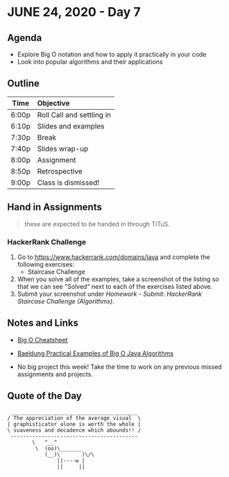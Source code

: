 # JUNE 24, 2020 - Day 7

## Agenda

- Explore Big O notation and how to apply it practically in your code
- Look into popular algorithms and their applications

## Outline

| Time   | Objective                        |
| -------|:---------------------------------|
| 6:00p  | Roll Call and settling in        |
| 6:10p  | Slides and examples              |
| 7:30p  | Break                            |
| 7:40p  | Slides wrap-up                   |
| 8:00p  | Assignment                       |
| 8:50p  | Retrospective                    |
| 9:00p  | Class is dismissed!              |

<!-- ## Lab -->

## Hand in Assignments
>these are expected to be handed in through TiTuS.

### HackerRank Challenge

1. Go to https://www.hackerrank.com/domains/java and complete the following exercises:
    - Staircase Challenge
2. When you solve all of the examples, take a screenshot of the listing so that we can see "Solved" next to each of the exercises listed above.
3. Submit your screenshot under *Homework - Submit: HackerRank Staircase Challenge (Algorithms)*.

## Notes and Links

- [Big O Cheatsheet](https://www.bigocheatsheet.com/)
- [Baeldung Practical Examples of Big O Java Algorithms](https://www.baeldung.com/java-algorithm-complexity)

- No big project this week! Take the time to work on any previous missed assignments and projects.

## Quote of the Day

```
 _________________________________________
/ The appreciation of the average visual  \
| graphisticator alone is worth the whole |
\ suaveness and decadence which abounds!! /
 -----------------------------------------
        \   ^__^
         \  (oo)\_______
            (__)\       )\/\
                ||----w |
                ||     ||

```
